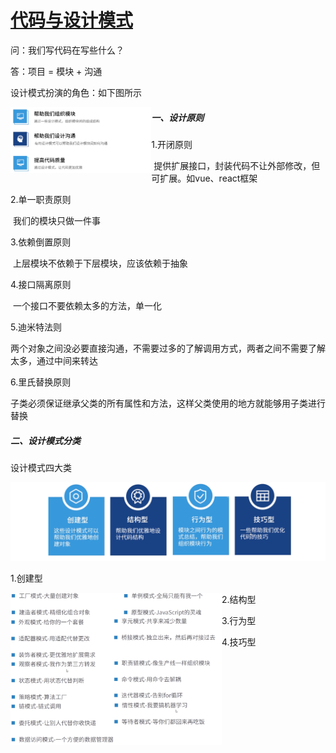# [代码与设计模式](https://course.study.163.com/480000006851431/lecture-480000037172583)

问：我们写代码在写些什么？

答：项目 = 模块 + 沟通

设计模式扮演的角色：如下图所示

<img src="代码与设计模式.assets/image-20210422095532658.png" alt="image-20210422095532658" style="zoom: 22%;" align="left"/>

##### 一、设计原则

1.开闭原则

​	提供扩展接口，封装代码不让外部修改，但可扩展。如vue、react框架

2.单一职责原则

​	我们的模块只做一件事

3.依赖倒置原则

​	上层模块不依赖于下层模块，应该依赖于抽象

4.接口隔离原则

​	一个接口不要依赖太多的方法，单一化

5.迪米特法则

​	两个对象之间没必要直接沟通，不需要过多的了解调用方式，两者之间不需要了解太多，通过中间来转达

6.里氏替换原则

​	子类必须保证继承父类的所有属性和方法，这样父类使用的地方就能够用子类进行替换

##### 二、设计模式分类

设计模式四大类

![image-20210422102913622](代码与设计模式.assets/image-20210422102913622.png)

1.创建型

<img src="代码与设计模式.assets/image-20210422104201409.png" alt="image-20210422104201409" style="zoom:33%;" align="left"/>

2.结构型

<img src="代码与设计模式.assets/image-20210422104619546.png" alt="image-20210422104619546" style="zoom:33%;" align="left" />

3.行为型

<img src="代码与设计模式.assets/image-20210422104338486.png" alt="image-20210422104338486" style="zoom:33%;" align="left"/>

4.技巧型

<img src="代码与设计模式.assets/image-20210422104454358.png" alt="image-20210422104454358" style="zoom:33%;" align="left" />